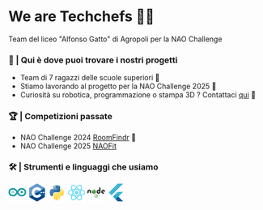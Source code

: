 # We are Techchefs 👨‍🍳
Team del liceo "Alfonso Gatto" di Agropoli per la NAO Challenge

### 🚀 | Qui è dove puoi trovare i nostri progetti 
- Team di 7 ragazzi delle scuole superiori 🌱 
- Stiamo lavorando al progetto per la NAO Challenge 2025 💪 
- Curiosità su robotica, programmazione o stampa 3D ? Contattaci <a href="https://linktr.ee/techchefsnao">qui</a> 💬 
  
### 🏆 | Competizioni passate
- NAO Challenge 2024 [RoomFindr](https://nao.liceogatto.edu.it/naochallenge2024/) 🧭
- NAO Challenge 2025 [NAOFit](https://naotechchefs.github.io/)

### 🛠️ | Strumenti e linguaggi che usiamo 
<div>
  <img src="https://raw.githubusercontent.com/devicons/devicon/master/icons/arduino/arduino-original.svg" alt="Arduino" title="Arduino" width="35">
  <img src="https://raw.githubusercontent.com/devicons/devicon/master/icons/cplusplus/cplusplus-original.svg" alt="C++" title="C++" width="35">
  <img src="https://raw.githubusercontent.com/devicons/devicon/master/icons/python/python-original.svg" alt="Python" title="Python" width="35">
  <img src="https://raw.githubusercontent.com/devicons/devicon/master/icons/react/react-original.svg" alt="React" title="React" width="35">
  <img src="https://raw.githubusercontent.com/devicons/devicon/master/icons/nodejs/nodejs-original-wordmark.svg" alt="Node.js" title="Node.js" width="35">
  <img src="https://raw.githubusercontent.com/devicons/devicon/master/icons/flutter/flutter-original.svg" alt="Flutter" title="Flutter" width="35">
</div>

